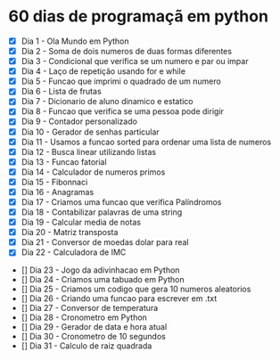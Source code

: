 # 60 dias de programaçã em python
 - [x] Dia 1 - Ola Mundo em Python
 - [x] Dia 2 - Soma de dois numeros de duas formas diferentes
 - [x] Dia 3 - Condicional que verifica se um numero e par ou impar
 - [x] Dia 4 - Laço de repetição usando for e while
 - [x] Dia 5 - Funcao que imprimi o quadrado de um numero
 - [x] Dia 6 - Lista de frutas
 - [x] Dia 7 - Dicionario de aluno dinamico e estatico
 - [x] Dia 8 - Funcao que verifica se uma pessoa pode dirigir
 - [x] Dia 9 - Contador personalizado
 - [x] Dia 10 - Gerador de senhas particular
 - [x] Dia 11 - Usamos a funcao sorted para ordenar uma lista de numeros
 - [x] Dia 12 - Busca linear utilizando listas
 - [x] Dia 13 - Funcao fatorial
 - [x] Dia 14 - Calculador de numeros primos
 - [x] Dia 15 - Fibonnaci
 - [x] Dia 16 - Anagramas
 - [x] Dia 17 - Criamos uma funcao que verifica Palíndromos
 - [x] Dia 18 - Contabilizar palavras de uma string
 - [x] Dia 19 - Calcular media de notas
 - [x] Dia 20 - Matriz transposta
 - [x] Dia 21 - Conversor de moedas dolar para real
 - [x] Dia 22 - Calculadora de IMC
 - [] Dia 23 - Jogo da adivinhacao em Python
 - [] Dia 24 - Criamos uma tabuado em Python
 - [] Dia 25 - Criamos um codigo que gera 10 numeros aleatorios
 - [] Dia 26 - Criando uma funcao para escrever em .txt
 - [] Dia 27 - Conversor de temperatura
 - [] Dia 28 - Cronometro em Python
 - [] Dia 29 - Gerador de data e hora atual
 - [] Dia 30 - Cronometro de 10 segundos
 - [] Dia 31 - Calculo de raiz quadrada


